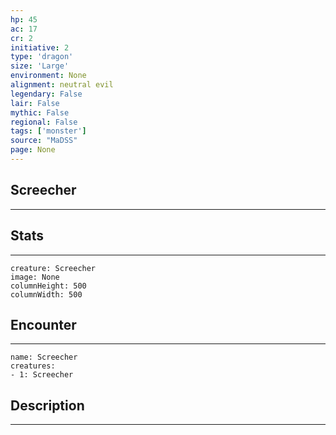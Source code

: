 ```yaml
---
hp: 45
ac: 17
cr: 2
initiative: 2
type: 'dragon'    
size: 'Large'
environment: None
alignment: neutral evil
legendary: False
lair: False
mythic: False
regional: False
tags: ['monster']
source: "MaDSS"
page: None
---
```


## Screecher
---



## Stats
---

```statblock
creature: Screecher
image: None
columnHeight: 500
columnWidth: 500
```

## Encounter
---

```encounter-table
name: Screecher
creatures:
- 1: Screecher
```

## Description
---




